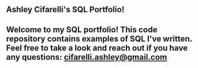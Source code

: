 ## Ashley Cifarelli's SQL Portfolio! ##
 
## Welcome to my SQL portfolio! This code repository contains examples of SQL I've written. Feel free to take a look and reach out if you have any questions: cifarelli.ashley@gmail.com ##
 
